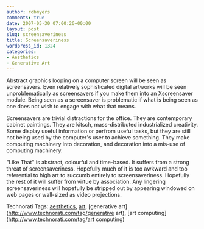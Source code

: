 ```yaml
---
author: robmyers
comments: true
date: 2007-05-30 07:00:26+00:00
layout: post
slug: screensaveriness
title: Screensaveriness
wordpress_id: 1324
categories:
- Aesthetics
- Generative Art
---
```


Abstract graphics looping on a computer screen will be seen as screensavers. Even relatively sophisticated digital artworks will be seen unproblematically as screensavers if you make them into an Xscreensaver module. Being seen as a screensaver is problematic if what is being seen as one does not wish to engage with what that means.  
  
Screensavers are trivial distractions for the office. They are contemporary cabinet paintings. They are kitsch, mass-distributed industrialized creativity. Some display useful information or perfrom useful tasks, but they are still not being used by the computer's user to achieve something. They make computing machinery into decoration, and decoration into a mis-use of computing machinery.  
  
"Like That" is abstract, colourful and time-based. It suffers from a strong threat of screensaveriness. Hopefully much of it is too awkward and too referential to high art to succumb entirely to screensaveriness. Hopefully the rest of it will suffer from virtue by association. Any lingering screensaveriness will hopefully be stripped out by appearing windowed on web pages or wall-sized as video projections.  


Technorati Tags: [aesthetics](http://www.technorati.com/tag/aesthetics), [art](http://www.technorati.com/tag/art), [generative art](http://www.technorati.com/tag/generative art), [art computing](http://www.technorati.com/tag/art computing)

  


